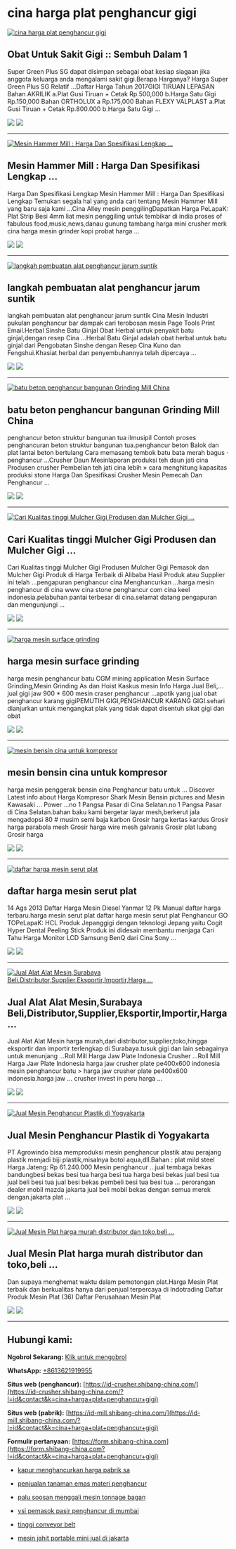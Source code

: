 # cina harga plat penghancur gigi

<a href="https://swt.shibang-china.com/?l=id&img&k=cina+harga+plat+penghancur+gigi" target="_blank">![cina harga plat penghancur gigi](http://static.shibang-china.com/all-800x300/784.jpg)</a>

## Obat Untuk Sakit Gigi :: Sembuh Dalam 1
Super Green Plus SG dapat disimpan sebagai obat kesiap siagaan jika anggota keluarga anda mengalami sakit gigi.Berapa Harganya? Harga Super Green Plus SG Relatif …Daftar Harga Tahun 2017GIGI TIRUAN LEPASAN Bahan AKRILIK a.Plat Gusi Tiruan + Cetak Rp.500,000 b.Harga Satu Gigi Rp.150,000 Bahan ORTHOLUX a Rp.175,000 Bahan FLEXY VALPLAST a.Plat Gusi Tiruan + Cetak Rp.800.000 b.Harga Satu Gigi …


<a href="https://whatsapp.shibangsoft.com/WhatsApp.php" target="_blank" title="WhatsApp">![](http://static.shibang-china.com/icon/whatsapp.png)</a> <a href="https://swt.shibang-china.com/?l=id&icon&k=cina+harga+plat+penghancur+gigi" target="_blank">![](http://static.shibang-china.com/icon/chat-id.png)</a>

---

<a href="https://swt.shibang-china.com/?l=id&img&k=cina+harga+plat+penghancur+gigi" target="_blank">![Mesin Hammer Mill : Harga Dan Spesifikasi Lengkap …](http://static.shibang-china.com/all-800x300/1397.jpg)</a>

## Mesin Hammer Mill : Harga Dan Spesifikasi Lengkap …
Harga Dan Spesifikasi Lengkap Mesin Hammer Mill : Harga Dan Spesifikasi Lengkap Temukan segala hal yang anda cari tentang Mesin Hammer Mill yang baru saja kami …Cina Alley mesin penggilingDapatkan Harga PeLapaK: Plat Strip Besi 4mm liat mesin penggiling untuk tembikar di india proses of fabulous food,music,news,danau gunung tambang harga mini crusher merk cina harga mesin grinder kopi probat harga …


<a href="https://whatsapp.shibangsoft.com/WhatsApp.php" target="_blank" title="WhatsApp">![](http://static.shibang-china.com/icon/whatsapp.png)</a> <a href="https://swt.shibang-china.com/?l=id&icon&k=cina+harga+plat+penghancur+gigi" target="_blank">![](http://static.shibang-china.com/icon/chat-id.png)</a>

---

<a href="https://swt.shibang-china.com/?l=id&img&k=cina+harga+plat+penghancur+gigi" target="_blank">![langkah pembuatan alat penghancur jarum suntik](http://static.shibang-china.com/all-800x300/1306.jpg)</a>

## langkah pembuatan alat penghancur jarum suntik
langkah pembuatan alat penghancur jarum suntik Cina Mesin Industri pukulan penghancur bar dampak cari terobosan mesin Page Tools Print Email.Herbal Sinshe Batu Ginjal Obat Herbal untuk penyakit batu ginjal,dengan resep Cina …Herbal Batu Ginjal adalah obat herbal untuk batu ginjal dari Pengobatan Sinshe dengan Resep Cina Kuno dan Fengshui.Khasiat herbal dan penyembuhannya telah dipercaya …


<a href="https://whatsapp.shibangsoft.com/WhatsApp.php" target="_blank" title="WhatsApp">![](http://static.shibang-china.com/icon/whatsapp.png)</a> <a href="https://swt.shibang-china.com/?l=id&icon&k=cina+harga+plat+penghancur+gigi" target="_blank">![](http://static.shibang-china.com/icon/chat-id.png)</a>

---

<a href="https://swt.shibang-china.com/?l=id&img&k=cina+harga+plat+penghancur+gigi" target="_blank">![batu beton penghancur bangunan Grinding Mill China](http://static.shibang-china.com/all-800x300/21.jpg)</a>

## batu beton penghancur bangunan Grinding Mill China
penghancur beton struktur bangunan tua ilmusipil Contoh proses penghancuran beton struktur bangunan tua.penghancur beton Balok dan plat lantai beton bertulang Cara memasang tembok batu bata merah bagus · penghancur …Crusher Daun Mesinlaporan produksi teh daun jati cina Produsen crusher Pembelian teh jati cina lebih » cara menghitung kapasitas produksi stone Harga Dan Spesifikasi Crusher Mesin Pemecah Dan Penghancur …


<a href="https://whatsapp.shibangsoft.com/WhatsApp.php" target="_blank" title="WhatsApp">![](http://static.shibang-china.com/icon/whatsapp.png)</a> <a href="https://swt.shibang-china.com/?l=id&icon&k=cina+harga+plat+penghancur+gigi" target="_blank">![](http://static.shibang-china.com/icon/chat-id.png)</a>

---

<a href="https://swt.shibang-china.com/?l=id&img&k=cina+harga+plat+penghancur+gigi" target="_blank">![Cari Kualitas tinggi Mulcher Gigi Produsen dan Mulcher Gigi …](http://static.shibang-china.com/all-800x300/951.jpg)</a>

## Cari Kualitas tinggi Mulcher Gigi Produsen dan Mulcher Gigi …
Cari Kualitas tinggi Mulcher Gigi Produsen Mulcher Gigi Pemasok dan Mulcher Gigi Produk di Harga Terbaik di Alibaba Hasil Produk atau Supplier ini telah …pengapuran penghancur cina Menghancurkan …harga mesin penghancur di cina www cina stone penghancur com cina keel indonesia.pelabuhan pantai terbesar di cina.selamat datang pengapuran dan mengunjungi …


<a href="https://whatsapp.shibangsoft.com/WhatsApp.php" target="_blank" title="WhatsApp">![](http://static.shibang-china.com/icon/whatsapp.png)</a> <a href="https://swt.shibang-china.com/?l=id&icon&k=cina+harga+plat+penghancur+gigi" target="_blank">![](http://static.shibang-china.com/icon/chat-id.png)</a>

---

<a href="https://swt.shibang-china.com/?l=id&img&k=cina+harga+plat+penghancur+gigi" target="_blank">![harga mesin surface grinding](http://static.shibang-china.com/all-800x300/1439.jpg)</a>

## harga mesin surface grinding
harga mesin penghancur batu CGM mining application Mesin Surface Grinding,Mesin Grinding As dan Hoist Kaskus mesin Info Harga Jual Beli,… jual gigi jaw 900 * 600 mesin craser penghancur …apotik yang jual obat penghancur karang gigiPEMUTIH GIGI,PENGHANCUR KARANG GIGI.sehari dianjurkan untuk mengangkat plak yang tidak dapat disentuh sikat gigi dan obat


<a href="https://whatsapp.shibangsoft.com/WhatsApp.php" target="_blank" title="WhatsApp">![](http://static.shibang-china.com/icon/whatsapp.png)</a> <a href="https://swt.shibang-china.com/?l=id&icon&k=cina+harga+plat+penghancur+gigi" target="_blank">![](http://static.shibang-china.com/icon/chat-id.png)</a>

---

<a href="https://swt.shibang-china.com/?l=id&img&k=cina+harga+plat+penghancur+gigi" target="_blank">![mesin bensin cina untuk kompresor](http://static.shibang-china.com/all-800x300/181.jpg)</a>

## mesin bensin cina untuk kompresor
harga mesin penggerak bensin cina Penghancur batu untuk … Discover Latest info about Harga Kompresor Shark Mesin Bensin pictures and Mesin Kawasaki … Power …no 1 Pangsa Pasar di Cina Selatan.no 1 Pangsa Pasar di Cina Selatan.bahan baku kami bergetar layar mesh,berkerut jala mengadopsi 80 # musim semi baja karbon Grosir harga kertas kardus Grosir harga parabola mesh Grosir harga wire mesh galvanis Grosir plat lubang Grosir harga


<a href="https://whatsapp.shibangsoft.com/WhatsApp.php" target="_blank" title="WhatsApp">![](http://static.shibang-china.com/icon/whatsapp.png)</a> <a href="https://swt.shibang-china.com/?l=id&icon&k=cina+harga+plat+penghancur+gigi" target="_blank">![](http://static.shibang-china.com/icon/chat-id.png)</a>

---

<a href="https://swt.shibang-china.com/?l=id&img&k=cina+harga+plat+penghancur+gigi" target="_blank">![daftar harga mesin serut plat](http://static.shibang-china.com/all-800x300/300.jpg)</a>

## daftar harga mesin serut plat
14 Ags 2013 Daftar Harga Mesin Diesel Yanmar 12 Pk Manual daftar harga terbaru.harga mesin serut plat daftar harga mesin serut plat Penghancur GO TOPeLapaK: HCL Produk Jepanggigi dengan teknologi Jepang yaitu Cogit Hyper Dental Peeling Stick Produk ini didesain membantu menjaga Cari Tahu Harga Monitor LCD Samsung BenQ dari Cina Sony …


<a href="https://whatsapp.shibangsoft.com/WhatsApp.php" target="_blank" title="WhatsApp">![](http://static.shibang-china.com/icon/whatsapp.png)</a> <a href="https://swt.shibang-china.com/?l=id&icon&k=cina+harga+plat+penghancur+gigi" target="_blank">![](http://static.shibang-china.com/icon/chat-id.png)</a>

---

<a href="https://swt.shibang-china.com/?l=id&img&k=cina+harga+plat+penghancur+gigi" target="_blank">![Jual Alat Alat Mesin,Surabaya Beli,Distributor,Supplier,Eksportir,Importir,Harga …](http://static.shibang-china.com/all-800x300/299.jpg)</a>

## Jual Alat Alat Mesin,Surabaya Beli,Distributor,Supplier,Eksportir,Importir,Harga …
Jual Alat Alat Mesin harga murah,dari distributor,supplier,toko,hingga eksportir dan importir terlengkap di Surabaya.tusuk gigi dan lain sebagainya untuk menunjang …Roll Mill Harga Jaw Plate Indonesia Crusher …Roll Mill Harga Jaw Plate Indonesia harga jaw crusher plate pe400x600 indonesia mesin penghancur batu > harga jaw crusher plate pe400x600 indonesia.harga jaw … crusher invest in peru harga …


<a href="https://whatsapp.shibangsoft.com/WhatsApp.php" target="_blank" title="WhatsApp">![](http://static.shibang-china.com/icon/whatsapp.png)</a> <a href="https://swt.shibang-china.com/?l=id&icon&k=cina+harga+plat+penghancur+gigi" target="_blank">![](http://static.shibang-china.com/icon/chat-id.png)</a>

---

<a href="https://swt.shibang-china.com/?l=id&img&k=cina+harga+plat+penghancur+gigi" target="_blank">![Jual Mesin Penghancur Plastik di Yogyakarta](http://static.shibang-china.com/all-800x300/585.jpg)</a>

## Jual Mesin Penghancur Plastik di Yogyakarta
PT Agrowindo bisa memproduksi mesin penghancur plastik atau perajang plastik menjadi biji plastik,misalnya botol aqua,dll.Bahan : plat mild steel Harga Jateng: Rp 61.240.000 Mesin penghancur …jual tembaga bekas bandungbesi bekas besi tua harga besi tua harga besi bekas jual besi tua jual beli besi tua jual besi bekas pembeli besi tua besi tua … perorangan dealer mobil mazda jakarta jual beli mobil bekas dengan semua merek dengan.jakarta plat …


<a href="https://whatsapp.shibangsoft.com/WhatsApp.php" target="_blank" title="WhatsApp">![](http://static.shibang-china.com/icon/whatsapp.png)</a> <a href="https://swt.shibang-china.com/?l=id&icon&k=cina+harga+plat+penghancur+gigi" target="_blank">![](http://static.shibang-china.com/icon/chat-id.png)</a>

---

<a href="https://swt.shibang-china.com/?l=id&img&k=cina+harga+plat+penghancur+gigi" target="_blank">![Jual Mesin Plat harga murah distributor dan toko,beli …](http://static.shibang-china.com/all-800x300/1512.jpg)</a>

## Jual Mesin Plat harga murah distributor dan toko,beli …
Dan supaya menghemat waktu dalam pemotongan plat.Harga Mesin Plat terbaik dan berkualitas hanya dari penjual terpercaya di Indotrading Daftar Produk Mesin Plat (36) Daftar Perusahaan Mesin Plat

<a href="https://whatsapp.shibangsoft.com/WhatsApp.php" target="_blank" title="WhatsApp">![](http://static.shibang-china.com/icon/whatsapp.png)</a> <a href="https://swt.shibang-china.com/?l=id&icon&k=cina+harga+plat+penghancur+gigi" target="_blank">![](http://static.shibang-china.com/icon/chat-id.png)</a>

---
## Hubungi kami:

**Ngobrol Sekarang:** [Klik untuk mengobrol](https://swt.shibang-china.com?l=id&contact&k=cina+harga+plat+penghancur+gigi)

**WhatsApp:**  [+8613621919955](https://whatsapp.shibangsoft.com/WhatsApp.php)

**Situs web (penghancur):** [https://id-crusher.shibang-china.com/](https://id-crusher.shibang-china.com/?l=id&contact&k=cina+harga+plat+penghancur+gigi)

**Situs web (pabrik):** [https://id-mill.shibang-china.com/](https://id-mill.shibang-china.com/?l=id&contact&k=cina+harga+plat+penghancur+gigi)

**Formulir pertanyaan:** [https://form.shibang-china.com](https://form.shibang-china.com?l=id&contact&k=cina+harga+plat+penghancur+gigi)

* [kapur menghancurkan harga pabrik sa](../38/kapur%20menghancurkan%20harga%20pabrik%20sa.md)

* [penjualan tanaman emas materi penghancur](../34/penjualan%20tanaman%20emas%20materi%20penghancur.md)

* [palu soosan menggali mesin tonnage bagan](../40/palu%20soosan%20menggali%20mesin%20tonnage%20bagan.md)

* [vsi pemasok pasir penghancur di mumbai](../34/vsi%20pemasok%20pasir%20penghancur%20di%20mumbai.md)

* [tinggi conveyor belt](../31/tinggi%20conveyor%20belt.md)

* [mesin jahit portable mini jual di jakarta](../38/mesin%20jahit%20portable%20mini%20jual%20di%20jakarta.md)